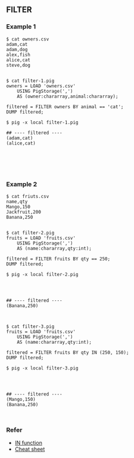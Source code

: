 ## FILTER

### Example 1
```
$ cat owners.csv
adam,cat
adam,dog
alex,fish
alice,cat
steve,dog


$ cat filter-1.pig
owners = LOAD 'owners.csv' 
    USING PigStorage(',')
    AS (owner:chararray,animal:chararray);

filtered = FILTER owners BY animal == 'cat';
DUMP filtered;

$ pig -x local filter-1.pig

## ---- filtered ---- 
(adam,cat)
(alice,cat)






```
### Example 2
```
$ cat friuts.csv
name,qty
Mango,150
Jackfruit,200
Banana,250


$ cat filter-2.pig
fruits = LOAD 'fruits.csv' 
    USING PigStorage(',')
    AS (name:chararray,qty:int);

filtered = FILTER fruits BY qty == 250;
DUMP filtered;

$ pig -x local filter-2.pig




## ---- filtered ---- 
(Banana,250)



$ cat filter-3.pig
fruits = LOAD 'fruits.csv' 
    USING PigStorage(',')
    AS (name:chararray,qty:int);

filtered = FILTER fruits BY qty IN (250, 150);
DUMP filtered;

$ pig -x local filter-3.pig




## ---- filtered ---- 
(Mango,150)
(Banana,250)



```


### Refer
- [IN function](https://community.cloudera.com/t5/Community-Articles/Apache-Pig-IN-operator-placeholder-until-PIG-4931-is-closed/ta-p/246993)
- [Cheat sheet](https://www.qubole.com/resources/pig-function-cheat-sheet/)